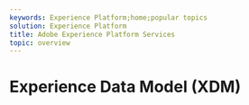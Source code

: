 ```yaml
---
keywords: Experience Platform;home;popular topics
solution: Experience Platform
title: Adobe Experience Platform Services
topic: overview
---
```


# Experience Data Model (XDM)